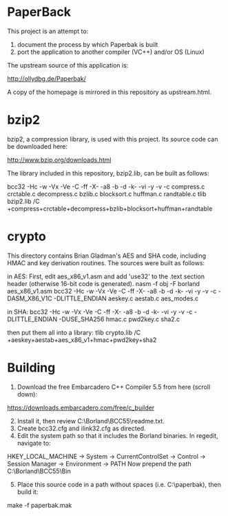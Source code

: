 PaperBack
===

This project is an attempt to:

1) document the process by which Paperbak is built
2) port the application to another compiler (VC++) and/or OS (Linux)

The upstream source of this application is:

 http://ollydbg.de/Paperbak/

A copy of the homepage is mirrored in this repository as upstream.html.

bzip2
===
bzip2, a compression library, is used with this project.  Its source code can be downloaded here:

http://www.bzip.org/downloads.html

The library included in this repository, bzip2.lib, can be built as follows:

bcc32 -Hc -w -Vx -Ve -C -ff -X- -a8 -b -d -k- -vi -y -v -c compress.c crctable.c decompress.c bzlib.c blocksort.c huffman.c randtable.c
tlib bzip2.lib /C +compress+crctable+decompress+bzlib+blocksort+huffman+randtable

crypto
===

This directory contains Brian Gladman's AES and SHA code, including HMAC and key derivation routines.
The sources were built as follows:

in AES:
First, edit aes_x86_v1.asm and add 'use32' to the .text section header (otherwise 16-bit code is generated).
nasm -f obj -F borland aes_x86_v1.asm
bcc32 -Hc -w -Vx -Ve -C -ff -X- -a8 -b -d -k- -vi -y -v -c -DASM_X86_V1C -DLITTLE_ENDIAN aeskey.c aestab.c aes_modes.c

in SHA:
bcc32 -Hc -w -Vx -Ve -C -ff -X- -a8 -b -d -k- -vi -y -v -c -DLITTLE_ENDIAN -DUSE_SHA256 hmac.c pwd2key.c sha2.c

then put them all into a library:
tlib crypto.lib /C +aeskey+aestab+aes_x86_v1+hmac+pwd2key+sha2

Building
===

1) Download the free Embarcadero C++ Compiler 5.5 from here (scroll down):

https://downloads.embarcadero.com/free/c_builder

2) Install it, then review C:\Borland\BCC55\readme.txt.
3) Create bcc32.cfg and ilink32.cfg as directed.
4) Edit the system path so that it includes the Borland binaries.  In regedit, navigate to:

HKEY_LOCAL_MACHINE -> System -> CurrentControlSet -> Control -> Session Manager -> Environment -> PATH
Now prepend the path C:\Borland\BCC55\Bin

5) Place this source code in a path without spaces (i.e. C:\paperbak), then build it:

make -f paperbak.mak
